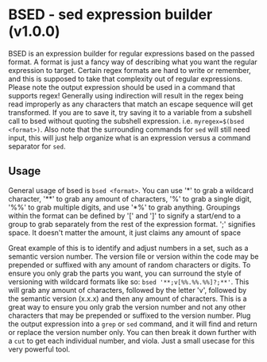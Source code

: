 # BSED - sed expression builder (v1.0.0)

BSED is an expression builder for regular expressions based on the passed format. A format is just a fancy way of describing what you want the regular expression to target. Certain regex formats are hard to write or remember, and this is supposed to take that complexity out of regular expressions. Please note the output expression should be used in a command that supports regex! Generally using indirection will result in the regex being read improperly as any characters that match an escape sequence will get transformed. If you are to save it, try saving it to a variable from a subshell call to bsed without quoting the subshell expression. i.e. `myregex=$(bsed <format>)`. Also note that the surrounding commands for `sed` will still need input, this will just help organize what is an expression versus a command separator for `sed`.

## Usage

General usage of bsed is `bsed <format>`. You can use '\*' to grab a wildcard character, '\*\*' to grab any amount of characters, '%' to grab a single digit, '%%' to grab multiple digits, and use '\*%' to grab anything. Groupings within the format can be defined by '[' and ']' to signify a start/end to a group to grab separately from the rest of the expression format. ';' signifies space. It doesn't matter the amount, it just claims any amount of space

Great example of this is to identify and adjust numbers in a set, such as a semantic version number. The version file or version within the code may be prepended or suffixed with any amount of random characters or digits. To ensure you only grab the parts you want, you can surround the style of versioning with wildcard formats like so: `bsed '**;v[%%.%%.%%]?;**'`. This will grab any amount of characters, followed by the letter 'v', followed by the semantic version (x.x.x) and then any amount of characters. This is a great way to ensure you only grab the version number and not any other characters that may be prepended or suffixed to the version number. Plug the output expression into a `grep` or `sed` command, and it will find and return or replace the version number only. You can then break it down further with a `cut` to get each individual number, and viola. Just a small usecase for this very powerful tool.
